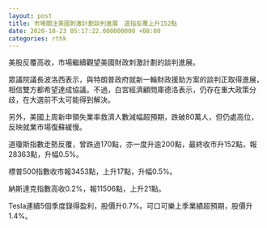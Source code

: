 ```yaml
---
layout: post
title: 市場關注美國刺激計劃談判進展　道指反覆上升152點
date: 2020-10-23 05:17:22.000000000 +08:00
categories: rthk
---
```


美股反覆高收，市場繼續觀望美國財政刺激計劃的談判進展。

眾議院議長波洛西表示，與特朗普政府就新一輪財政援助方案的談判正取得進展，相信雙方都希望達成協議。不過，白宮經濟顧問庫德洛表示，仍存在重大政策分歧，在大選前不太可能得到解決。

另外，美國上周新申領失業率救濟人數減幅超預期，跌破80萬人，但仍處高位，反映就業市場復蘇緩慢。

道瓊斯指數走勢反覆，曾跌過170點，亦一度升逾200點，最終收市升152點，報28363點，升幅0.5%。

標普500指數收市報3453點，上升17點，升幅0.5%。

納斯達克指數高收0.2%，報11506點，上升21點。

Tesla連續5個季度錄得盈利，股價升0.7%。可口可樂上季業績超預期，股價升1.4%。
